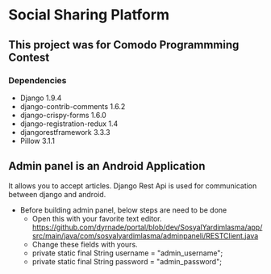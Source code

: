 # Social Sharing Platform #
## This project was for Comodo Programmming Contest ## 
### Dependencies ###

- Django 1.9.4
- django-contrib-comments 1.6.2
- django-crispy-forms 1.6.0
- django-registration-redux 1.4
- djangorestframework 3.3.3
- Pillow 3.1.1

## Admin panel is an Android Application ##

It allows you to accept articles.
Django Rest Api is used for communication between django and android.

- Before building admin panel, below steps are need to be done
  - Open this with your favorite text editor. https://github.com/dyrnade/portal/blob/dev/SosyalYardimlasma/app/src/main/java/com/sosyalyardimlasma/adminpaneli/RESTClient.java
  - Change these fields with yours.
  - private static final String username = "admin_username";
  - private static final String password = "admin_password";
